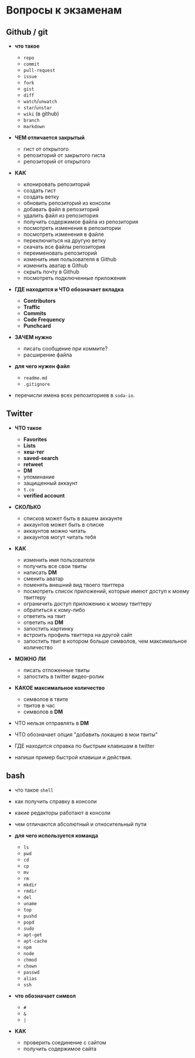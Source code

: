 # Вопросы к экзаменам

## Github / git

 - **что такое**
   - `repo`
   - `commit`
   - `pull-request`
   - `issue`
   - `fork`
   - `gist`
   - `diff`
   - `watch`/`unwatch`
   - `star`/`unstar`
   - `wiki` (в github)
   - `branch`
   - `markdown`
   
 - **ЧЕМ отличается закрытый** 
   - гист от открытого
   - репозиторий от закрытого гиста
   - репозиторий от открытого


 - **КАК**
   - клонировать репозиторий
   - создать гист
   - создать ветку
   - обновить репозиторий из консоли
   - добавать файл в репозиторий
   - удалить файл из репозитория
   - получить содержимое файла из репозитория
   - посмотреть изменения в репозитории
   - посмотреть изменения в файле
   - переключиться на другую ветку
   - скачать все файлы репозитория
   - переименовать репозиторий
   - изменить имя пользователя в Github
   - изменить аватар в Github
   - скрыть почту в Github
   - посмотреть подключенные приложения
  
 - **ГДЕ находится и ЧТО обозначает вкладка**
   - **Contributors**
   - **Traffic**
   - **Commits**
   - **Code Frequency**
   - **Punchcard**

 - **ЗАЧЕМ нужно** 
   - писать сообщение при коммите? 
   - расширение файла

 - **для чего нужен файл**
   - `readme.md`
   - `.gitignore`


 - перечисли имена всех репозиториев в `soda-io`.

## Twitter
 
 - **ЧТО такое**
   - **Favorites**
   - **Lists**
   - **хеш-тег**
   - **saved-search**
   - **retweet**
   - **DM**
   - упоминание
   - защищенный аккаунт
   - `t.co`
   - **verified account**


 - **СКОЛЬКО**
   - списков может быть в вашем аккаунте
   - аккаунтов может быть в списке
   - аккаунтов можно читать
   - аккаунтов могут читать тебя

 - **КАК**
   - изменить имя пользователя
   - получить все свои твиты
   - написать **DM**
   - сменить аватар
   - поменять внешний вид твоего твиттера
   - посмотреть список приложений, которые имеют доступ к моему твиттеру
   - ограничить доступ приложению к моему твиттеру
   - обратиться к кому-либо
   - ответить на твит
   - ответить на **DM**
   - запостить картинку
   - встроить профиль твиттера на другой сайт
   - запостить твит в котором больше символов, чем максимальное количество

 - **МОЖНО ЛИ**
   - писать отложенные твиты
   - запостить в twitter видео-ролик

 - **КАКОЕ максимальное количество**
   - символов в твите
   - твитов в час
   - символов в **DM**

 - ЧТО нельзя отправлять в **DM**
 - ЧТО обозначает опция "добавить локацию в мои твиты"
 - ГДЕ находится справка по быстрым клавишам в twitter
 - напиши пример быстрой клавиши и действия.
 
## bash
 - что такое `shell`
 - как получить справку в консоли
 - какие редакторы работают в консоли
 - чем отличаются абсолютный и относительный пути
 
 - **для чего используется команда**
   - `ls`
   - `pwd`
   - `cd`
   - `cp`
   - `mv`
   - `rm`
   - `mkdir`
   - `rmdir`
   - `del`
   - `uname`
   - `top`
   - `pushd`
   - `popd`
   - `sudo`
   - `apt-get`
   - `apt-cache`
   - `npm`
   - `node`
   - `chmod`
   - `chown`
   - `passwd`
   - `alias`
   - `ssh`
 
- **что обозначает символ**
   - `#`
   - `&`
   - `|`
   
 - **КАК**
   - проверить соединение с сайтом
   - получить содержимое сайта



